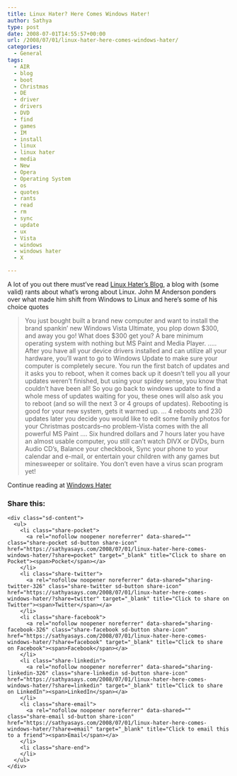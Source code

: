 ```yaml
---
title: Linux Hater? Here Comes Windows Hater!
author: Sathya
type: post
date: 2008-07-01T14:55:57+00:00
url: /2008/07/01/linux-hater-here-comes-windows-hater/
categories:
  - General
tags:
  - AIR
  - blog
  - boot
  - Christmas
  - DE
  - driver
  - drivers
  - DVD
  - find
  - games
  - IM
  - install
  - linux
  - linux hater
  - media
  - New
  - Opera
  - Operating System
  - os
  - quotes
  - rants
  - read
  - rm
  - sync
  - update
  - ux
  - Vista
  - windows
  - windows hater
  - X

---
```

A lot of you out there must&#8217;ve read [Linux Hater&#8217;s Blog][1], a blog with (some valid) rants about what&#8217;s wrong about Linux. John M Anderson ponders over what made him shift from Windows to Linux and here&#8217;s some of his choice quotes

> You just bought built a brand new computer and want to install the brand spankin’ new Windows Vista Ultimate, you plop down $300, and away you go! What does $300 get you? A bare minimum operating system with nothing but MS Paint and Media Player. <!--more--> &#8230;.. After you have all your device drivers installed and can utilize all your hardware, you’ll want to go to Windows Update to make sure your computer is completely secure. You run the first batch of updates and it asks you to reboot, when it comes back up it doesn’t tell you all your updates weren’t finished, but using your spidey sense, you know that couldn’t have been all! So you go back to windows update to find a whole mess of updates waiting for you, these ones will also ask you to reboot (and so will the next 3 or 4 groups of updates). Rebooting is good for your new system, gets it warmed up. &#8230; 4 reboots and 230 updates later you decide you would like to edit some family photos for your Christmas postcards–no problem-Vista comes with the all powerful MS Paint &#8230;. Six hundred dollars and 7 hours later you have an almost usable computer, you still can’t watch DIVX or DVDs, burn Audio CD’s, Balance your checkbook, Sync your phone to your calendar and e-mail, or entertain your children with any games but minesweeper or solitaire. You don’t even have a virus scan program yet!

Continue reading at <a href="http://blog.sontek.net/2008/06/30/windows-hater-in-response-to-linux-hater/" target="_blank">Windows Hater</a>

<div class="sharedaddy sd-sharing-enabled">
  <div class="robots-nocontent sd-block sd-social sd-social-icon-text sd-sharing">
    <h3 class="sd-title">
      Share this:
    </h3>
    
    <div class="sd-content">
      <ul>
        <li class="share-pocket">
          <a rel="nofollow noopener noreferrer" data-shared="" class="share-pocket sd-button share-icon" href="https://sathyasays.com/2008/07/01/linux-hater-here-comes-windows-hater/?share=pocket" target="_blank" title="Click to share on Pocket"><span>Pocket</span></a>
        </li>
        <li class="share-twitter">
          <a rel="nofollow noopener noreferrer" data-shared="sharing-twitter-326" class="share-twitter sd-button share-icon" href="https://sathyasays.com/2008/07/01/linux-hater-here-comes-windows-hater/?share=twitter" target="_blank" title="Click to share on Twitter"><span>Twitter</span></a>
        </li>
        <li class="share-facebook">
          <a rel="nofollow noopener noreferrer" data-shared="sharing-facebook-326" class="share-facebook sd-button share-icon" href="https://sathyasays.com/2008/07/01/linux-hater-here-comes-windows-hater/?share=facebook" target="_blank" title="Click to share on Facebook"><span>Facebook</span></a>
        </li>
        <li class="share-linkedin">
          <a rel="nofollow noopener noreferrer" data-shared="sharing-linkedin-326" class="share-linkedin sd-button share-icon" href="https://sathyasays.com/2008/07/01/linux-hater-here-comes-windows-hater/?share=linkedin" target="_blank" title="Click to share on LinkedIn"><span>LinkedIn</span></a>
        </li>
        <li class="share-email">
          <a rel="nofollow noopener noreferrer" data-shared="" class="share-email sd-button share-icon" href="https://sathyasays.com/2008/07/01/linux-hater-here-comes-windows-hater/?share=email" target="_blank" title="Click to email this to a friend"><span>Email</span></a>
        </li>
        <li class="share-end">
        </li>
      </ul>
    </div>
  </div>
</div>

 [1]: http://linuxhaters.blogspot.com/